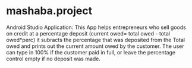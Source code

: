 # mashaba.project
Android Studio Application:
This App helps entrepreneurs who sell goods on credit at a percentage deposit (current owed= total owed - total owed*perc)
it subracts the percentage that was deposited from the Total owed and prints out the current amount owed by the customer.
The user can type in 100% if the customer paid in full, or leave the percentage control empty if no deposit was made.

